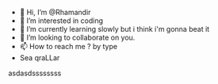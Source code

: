 - 👋 Hi, I’m @Rhamandir
- 👀 I’m interested in coding
- 🌱 I’m currently learning slowly but i think i'm gonna beat it
- 💞️ I’m looking to collaborate on you.
- 📫 How to reach me ? by type
- Sea qraLLar
<!---
Rhamandir/Rhamandir is a ✨ special ✨ repository because its `README.md` (this file) appears on your GitHub profile.
You can click the Preview link to take a look at your changes.
--->
asdasdssssssss
